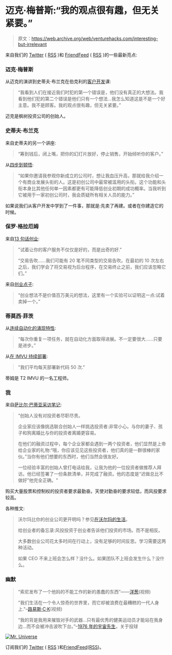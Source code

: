 # 迈克·梅普斯:“我的观点很有趣，但无关紧要。”

> 原文：<https://web.archive.org/web/venturehacks.com/interesting-but-irrelevant>

来自我们的 [Twitter](https://web.archive.org/web/20221128040207/http://twitter.com/venturehacks) ( [RSS](https://web.archive.org/web/20221128040207/http://feeds.venturehacks.com/venturehacks-twitter) )和 [FriendFeed](https://web.archive.org/web/20221128040207/http://friendfeed.com/nivi) ( [RSS](https://web.archive.org/web/20221128040207/http://friendfeed.com/nivi?format=atom) )的一些最新亮点:

### 迈克·梅普斯

从迈克的演讲到史蒂夫·布兰克在伯克利的[客户开发](/web/20221128040207/https://venturehacks.com/articles/customer-development)课:

> “我看到人们在接近我们时犯的第一个错误是，他们没有真正的大想法。我看到他们犯的第二个错误是他们只有一个想法…我怎么知道这是不是一个好主意。我不是顾客。我的观点很有趣，但无关紧要。”

迈克是枫树投资公司的创始人。

### 史蒂夫·布兰克

来自史蒂夫的另一个讲座:

> “筹到钱后，闭上嘴，把你的幻灯片放好，停止销售，开始倾听你的客户。”

从[四步到顿悟](https://web.archive.org/web/20221128040207/http://www.amazon.com/gp/product/0976470705?ie=UTF8&tag=httpventureco-20&linkCode=as2&camp=1789&creative=390957&creativeASIN=0976470705):

> “如果你邀请我参观你新成立的公司时，想让我血压升高，那就给我介绍一个有商业发展头衔的人。这是初创公司中最常被滥用的头衔。这个功能和头衔本身比其他任何单一因素都更有可能降低创业初期的成功概率。当我听到它被用于一家初创公司时，我会质疑所有相关人员的能力。”

如果说我们从客户开发中学到了一件事，那就是:先卖了再建。或者在你建造它的时候。

### 保罗·格拉厄姆

来自[13 句话创业](https://web.archive.org/web/20221128040207/http://www.paulgraham.com/13sentences.html):

> "试着让你的客户服务不仅仅是好的，而是出奇的好."
> 
> “交易告吹……我们可能有 20 笔不同类型的交易告吹。在最初的 10 次左右之后，我们学会了将交易视为后台程序，在交易终止之前，我们应该忽略它们。”

来自[创业点子](https://web.archive.org/web/20221128040207/http://www.paulgraham.com/ideas.html):

> “创业想法不是价值百万美元的想法，这里有一个实验可以证明这一点:试着卖掉一个。”

### 蒂莫西·菲茨

从[连续自动化的涌现特性](https://web.archive.org/web/20221128040207/http://timothyfitz.wordpress.com/2009/02/13/continual-automation/):

> “每次你重复一项任务，就在自动化方面取得进展。不一定要很大……只要是进步。”

从[在 IMVU 持续部署](https://web.archive.org/web/20221128040207/http://timothyfitz.wordpress.com/2009/02/10/continuous-deployment-at-imvu-doing-the-impossible-fifty-times-a-day/):

> "我们平均每天部署新代码 50 次."

蒂姆是 T2 IMVU 的一名工程师。

### 我

来自[萨比尔·巴蒂亚采访笔记](https://web.archive.org/web/20221128040207/http://www.foundersatwork.com/1/post/2009/02/a-note-about-sabeer-bhatias-interview.html):

> “创始人没有对投资者尽职尽责。
> 
> 企业家应该像挑选联合创始人一样挑选投资者:非常小心。与你的妻子、孩子和狗离婚比与你的投资者离婚更容易。
> 
> 在他们的融资过程中，每个企业家都会遇到一两个投资者，他们显然是上帝给企业家的礼物:“哦，你应该见见这些投资者，他们真的是一群很棒的家伙。”当你有他们想要的东西时，他们当然会很友好。
> 
> 一位经验丰富的创始人曾打电话给我，让我为他的一位投资者做推荐人拜访。他已经签署了一份条款清单，并完成了融资。他的态度是“迟做总比不做好”他完全正确。"

购买大量股票和控制权的投资者要求最勤奋。天使对勤奋的要求较低，而风投要求较高。

各种推文:

> 沃尔玛比你的创业公司更开明吗？参见[在沃尔玛的生活](https://web.archive.org/web/20221128040207/http://www.boingboing.net/2009/02/01/life-at-walmart.html)。
> 
> 给创业者的备忘录:风投投资于创业者告诉他们投资的市场。而不是相反。
> 
> 大多数创业公司花太多时间在行动上，没有足够的时间反思。学习需要这两种活动。
> 
> 如果 CEO 不来上班会怎么样？没什么。如果团队不上班会发生什么？没什么。

### 幽默

> “索尼发布了一个他妈的不能工作的新的愚蠢的东西”——[洋葱](https://web.archive.org/web/20221128040207/http://www.theonion.com/content/video/sony_releases_new_stupid_piece_of)(视频)
> 
> "我们生活在一个令人惊奇的世界里，而它却被浪费在最糟糕的一代人身上."–[路易斯·C·K](https://web.archive.org/web/20221128040207/http://www.kk.org/thetechnium/archives/2009/02/so_amazing_but.php)(视频)
> 
> “我的背是我用来摧毁对手的武器…只有最优秀的健美运动员才能站在我身边…而不会被冲击波吹下台。”–[1976 年的宇宙先生](https://web.archive.org/web/20221128040207/http://juniorplenty.com/)，关于投球

[![](img/eba6925e125821a57ec766b3a9faa43f.png "Mr. Universe")](https://web.archive.org/web/20221128040207/http://juniorplenty.com/)

订阅我们的 [Twitter](https://web.archive.org/web/20221128040207/http://twitter.com/venturehacks) ( [RSS](https://web.archive.org/web/20221128040207/http://feeds.venturehacks.com/venturehacks-twitter) )和[FriendFeed](https://web.archive.org/web/20221128040207/http://friendfeed.com/nivi)([RSS](https://web.archive.org/web/20221128040207/http://friendfeed.com/nivi?format=atom))。